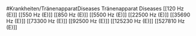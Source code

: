 #Krankheiten/TränenapparatDiseases
Tränenapparat Diseases
[[120 Hz (E)]]
[[550 Hz (E)]]
[[850 Hz (E)]]
[[5500 Hz (E)]]
[[22500 Hz (E)]]
[[35690 Hz (E)]]
[[73300 Hz (E)]]
[[92500 Hz (E)]]
[[125230 Hz (E)]]
[[527810 Hz (E)]]